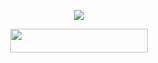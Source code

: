 <p align="center">
  <img src="https://telegra.ph/file/e576aa8308c49d945f433.jpg">
</p>

<p align="center"><a href="https://dashboard.heroku.com/new?template=https://github.com/BWFXMUSIC/LOVERMUSIC"> <img src="https://img.shields.io/badge/Deploy%20On%20Heroku-bringle?style=for-the-badge&logo=heroku" width="220" height="38.45"/></a></p>
